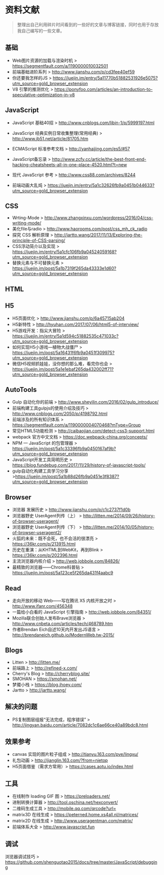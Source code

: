 # 资料文献 #

> 整理出自己利用碎片时间看到的一些好的文章与博客链接，同时也用于存放我自己编写的一些文章。

## 基础 ##

* Web图片资源的加载与渲染时机 > https://segmentfault.com/a/1190000010032501
* 前端基础进阶系列 > http://www.jianshu.com/p/cd3fee40ef59
* 你还要我怎样的JS > https://juejin.im/entry/5a11770b51882531926e5075?utm_source=gold_browser_extension
* V8 引擎的推测优化 > https://ponyfoo.com/articles/an-introduction-to-speculative-optimization-in-v8


## JavaScript ##

* JavaScript 基础40招 >  http://www.cnblogs.com/libin-1/p/5999197.html
* JavaScript 经典实例日常收集整理(常用经典) > http://www.jb51.net/article/81705.htm
* ECMAScript 标准参考文档 > http://yanhaijing.com/es5/#57
* JavaScript备忘录 > http://www.zcfy.cc/article/the-best-front-end-hacking-cheatsheets-all-in-one-place-4520.html?t=new
* 现代 JavaScript 参考 > http://www.css88.com/archives/8244

* 前端动画大乱炖 > https://juejin.im/entry/5a1c32626fb9a0451b044633?utm_source=gold_browser_extension


## CSS ##

* Wrting-Mode > http://www.zhangxinxu.com/wordpress/2016/04/css-writing-mode/
* 美化file与radio > http://www.haorooms.com/post/css_mh_ck_radio
* 探究 CSS 解析原理 > http://jartto.wang/2017/11/13/Exploring-the-principle-of-CSS-parsing/
* CSS浮动简介以及实现 > https://juejin.im/entry/5a1cfc106fb9a04524059168?utm_source=gold_browser_extension
* 替换元素与不可替换元素 > https://juejin.im/post/5a1b7319f265da43333e1d60?utm_source=gold_browser_extension


## HTML ##

## H5 ##

* H5页面优化 > http://www.jianshu.com/p/6a45715ab204
* H5新特性 > http://hyuhan.com/2017/07/06/html5-of-interview/
* H5游戏开发：指尖大冒险 > https://juejin.im/entry/5a1d594c51882535c471033c?utm_source=gold_browser_extension
* 如何实现H5小游戏—植物大战僵尸 > https://juejin.im/post/5a16431f6fb9a0451f309975?utm_source=gold_browser_extension
* 微信H5视频抓娃娃，没你想的那么难，看完你也会 > https://juejin.im/post/5a1e1ebaf265da432002ff71?utm_source=gold_browser_extension

## AutoTools ##

* Gulp 自动化你的前端 >  http://www.sheyilin.com/2016/02/gulp_introduce/
* 前端构建工具gulpjs的使用介绍及技巧 > http://www.cnblogs.com/2050/p/4198792.html
* 前端涉及的所有知识体系 > https://segmentfault.com/a/1190000004070468?mType=Group
* 常见HTML5功能检测 > http://caibaojian.com/detect-css3-support.html
* webpack 官方中文文档 > https://doc.webpack-china.org/concepts/
* NPM — JavaScript 的包管理器 > https://juejin.im/post/5a1c33396fb9a0450167af9b?utm_source=gold_browser_extension
* JavaScript开发工具简明历史 > https://blog.fundebug.com/2017/11/29/history-of-javascript-tools/
* gulp自动化构建工具学习分享 >https://juejin.im/post/5a1b88d26fb9a0451e3f8387?utm_source=gold_browser_extension

## Browser ##

* 浏览器 发展历史 > http://www.jianshu.com/p/c1c2737f1d0b
* 浏览器野史 UserAgent列传（上） > http://litten.me/2014/09/26/history-of-browser-useragent/
* 浏览器野史 UserAgent列传（下） > http://litten.me/2014/10/05/history-of-browser-useragent2/
* 火狐的未来：既不会死，也不会活的很漂亮 > https://36kr.com/p/213915.html
* 历史在重演：从KHTML到WebKit，再到Blink > https://36kr.com/p/202396.html
* 主流浏览器内核介绍 > http://web.jobbole.com/84826/
* 最精致的浏览器——Chrome科普贴 > https://juejin.im/post/5a123ce5f265da431f4aabc9

## Read ##

* 走向开放的移动 Web——写在腾讯 X5 内核开放之时 > http://www.ifanr.com/456348
* 一篇给小白看的 JavaScript 引擎指南 > http://web.jobbole.com/84351/
* Mozilla联合创始人发布Brave浏览器 > http://www.cnbeta.com/articles/tech/468789.htm
* 作者Brendan Eich自述10天内开发出JS语言 > http://brendaneich.github.io/ModernWeb.tw-2015/

## Blogs ##

* Litten > http://litten.me/
* 前端路上 > http://refined-x.com/
* Cherry's Blog > http://cherryblog.site/
* SMOHAN > https://smohan.net/
* 梦魇小栈 > https://blog.ihoey.com/
* Jartto > http://jartto.wang/

## 解决的问题 ##

* PS复制图层组报“无法完成，程序错误” > http://jingyan.baidu.com/article/7082dc1c6ae66ce40a89bdc8.html


## 效果参考 ##

* canvas 实现的图片粒子组成 > http://tianyu.163.com/pve/lingxu/
* 礼包动画 > http://jianglin.163.com/?from=nietop
* H5页面借鉴（需求方常用）> https://cases.aotu.io/index.html


## 工具 ##

* 在线制作 loading GIF 图 > https://preloaders.net/
* 进制转换计算器 > http://tool.oschina.net/hexconvert/
* 二维码生成工具 > http://mobile.qq.com/qrcode?url=
* matrix3D 在线生成 > https://peterned.home.xs4all.nl/matrices/
* matrix2D 在线生成 > http://www.useragentman.com/matrix/
* 前端体系大全 > http://www.javascript.fun



## 调试 ##
浏览器调试技巧 > https://github.com/shenguotao2015/docs/tree/master/JavaScript/debugging
